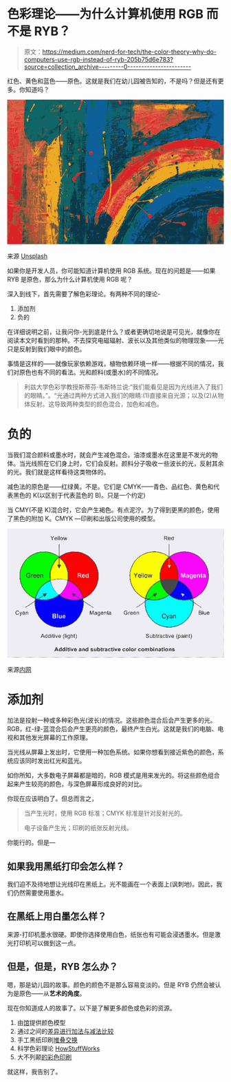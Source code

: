 # 色彩理论——为什么计算机使用 RGB 而不是 RYB？

> 原文：<https://medium.com/nerd-for-tech/the-color-theory-why-do-computers-use-rgb-instead-of-ryb-205b75d6e783?source=collection_archive---------0----------------------->

红色、黄色和蓝色——原色。这就是我们在幼儿园被告知的，不是吗？但是还有更多。你知道吗？

![](img/b2cb56bba50fe0072954920201aa2687.png)

来源 [Unsplash](https://unsplash.com/photos/5Z9GhJJjiCc)

如果你是开发人员，你可能知道计算机使用 RGB 系统。现在的问题是——如果 RYB 是原色，那么为什么计算机使用 RGB 呢？

深入到线下，首先需要了解色彩理论。有两种不同的理论-

1.  添加剂
2.  负的

在详细说明之前，让我问你-光到底是什么？或者更确切地说是可见光，就像你在阅读本文时看到的那种。不去探究电磁辐射、波长以及其他类似的物理现象——光只是反射到我们眼中的颜色。

事情是这样的——就像玩家依赖游戏，植物依赖环境一样——根据不同的情况，我们对原色也有不同的看法。光和颜料(或墨水)的不同情况。

> 利兹大学色彩学教授斯蒂芬·韦斯特兰说:“我们能看见是因为光线进入了我们的眼睛。”。“光通过两种方式进入我们的眼睛:(1)直接来自光源；以及(2)从物体反射。这导致两种类型的颜色混合，加色和减色。

# 负的

当我们混合颜料或墨水时，就会产生减色混合。油漆或墨水在这里是不发光的物体。当光线照在它们身上时，它们会反射。颜料分子吸收一些波长的光，反射其余的光。我们就是这样看待这类物体的。

减色法的原色是——红绿黄。不是。它们是 CMYK——青色、品红色、黄色和代表黑色的 K(以区别于代表蓝色的 B)。只是一个约定)

当 CMY(不是 K)混合时，它会产生褐色。有点泥泞。为了得到更黑的颜色，使用了黑色的附加 K。CMYK —印刷和出版公司使用的模型。

![](img/2d7ccafe44fd692364a807a1c9361e41.png)

来源[内网](https://intranet.mcad.edu/kb/cmyk-vs-rgb-what-color-space-should-i-work)

# 添加剂

加法是投射一种或多种彩色光(波长)的情况。这些颜色混合后会产生更多的光。RGB，红-绿-蓝混合后会产生更亮的颜色，最终产生白光。这就是我们的电脑、电视和其他发光屏幕的工作原理。

当光线从屏幕上发出时，它使用一种加色系统。如果你想看到接近紫色的颜色，系统应该同时发出红光和蓝光。

如你所知，大多数电子屏幕都是暗的，RGB 模式是用来发光的。将这些颜色组合起来产生较亮的颜色，与深色屏幕形成良好的对比。

你现在应该明白了。但总而言之，

> 当产生光时，使用 RGB 标准；CMYK 标准是针对反射光的。
> 
> 电子设备产生光；印刷的纸张反射光线。

你能行的。但是—

## 如果我用黑纸打印会怎么样？

我们迫不及待地想让光线印在黑纸上。光不能画在一个表面上(讽刺地)。因此，我们仍然需要使用墨水。

## 在黑纸上用白墨怎么样？

来源-打印机墨水很硬。即使你选择使用白色，纸张也有可能会浸透墨水。但是激光打印机可以做到这一点。

## 但是，但是，RYB 怎么办？

嗯，那是幼儿园的故事。颜色的颜色不是那么容易变淡的。但是 RYB 仍然会被认为是原色——从**艺术的角度**。

现在你知道成人的故事了。以下是了解更多颜色或色彩的资源。

1.  由[馆](https://pavilion.dinfos.edu/Article/Article/2355687/additive-subtractive-color-models/#:~:text=Because%20additive%20colors%20use%20transmitted,they%20appear%20muted%20in%20contrast.)提供颜色模型
2.  通过之间的[差异进行加法与减法比较](http://www.differencebetween.net/science/difference-between-additive-colors-and-subtractive-colors/)
3.  手工黑纸印刷[堆叠交换](https://crafts.stackexchange.com/questions/8690/printing-on-black-paper)
4.  科学色彩理论 [HowStuffWorks](https://science.howstuffworks.com/primary-colors.htm)
5.  大不列颠[的彩色印刷](https://www.britannica.com/technology/color-printing)

就这样，我告别了。